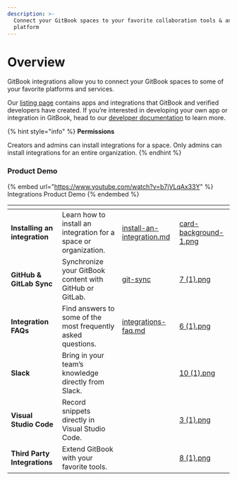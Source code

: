 ```yaml
---
description: >-
  Connect your GitBook spaces to your favorite collaboration tools & analytics
  platform
---
```


# Overview

GitBook integrations allow you to connect your GitBook spaces to some of your favorite platforms and services.

Our [listing page](https://www.gitbook.com/integrations) contains apps and integrations that GitBook and verified developers have created. If you’re interested in developing your own app or integration in GitBook, head to our [developer documentation](https://developer.gitbook.com/) to learn more.

{% hint style="info" %}
**Permissions**

Creators and admins can install integrations for a space. Only admins can install integrations for an entire organization.
{% endhint %}

### Product Demo

{% embed url="https://www.youtube.com/watch?v=b7jVLqAx33Y" %}
Integrations Product Demo
{% endembed %}

<table data-view="cards"><thead><tr><th></th><th></th><th data-hidden data-card-target data-type="content-ref"></th><th data-hidden data-card-cover data-type="files"></th></tr></thead><tbody><tr><td><strong>Installing an integration</strong></td><td>Learn how to install an integration for a space or organization.</td><td><a href="install-an-integration.md">install-an-integration.md</a></td><td><a href="../.gitbook/assets/card-background-1.png">card-background-1.png</a></td></tr><tr><td><strong>GitHub &#x26; GitLab Sync</strong></td><td>Synchronize your GitBook content with GitHub or GitLab.</td><td><a href="git-sync/">git-sync</a></td><td><a href="../.gitbook/assets/7 (1).png">7 (1).png</a></td></tr><tr><td><strong>Integration FAQs</strong></td><td>Find answers to some of the most frequently asked questions.</td><td><a href="integrations-faq.md">integrations-faq.md</a></td><td><a href="../.gitbook/assets/6 (1).png">6 (1).png</a></td></tr><tr><td><strong>Slack</strong></td><td>Bring in your team’s knowledge directly from Slack.</td><td></td><td><a href="../.gitbook/assets/10 (1).png">10 (1).png</a></td></tr><tr><td><strong>Visual Studio Code</strong></td><td>Record snippets directly in Visual Studio Code.</td><td></td><td><a href="../.gitbook/assets/3 (1).png">3 (1).png</a></td></tr><tr><td><strong>Third Party Integrations</strong></td><td>Extend GitBook with your favorite tools.</td><td></td><td><a href="../.gitbook/assets/8 (1).png">8 (1).png</a></td></tr></tbody></table>
